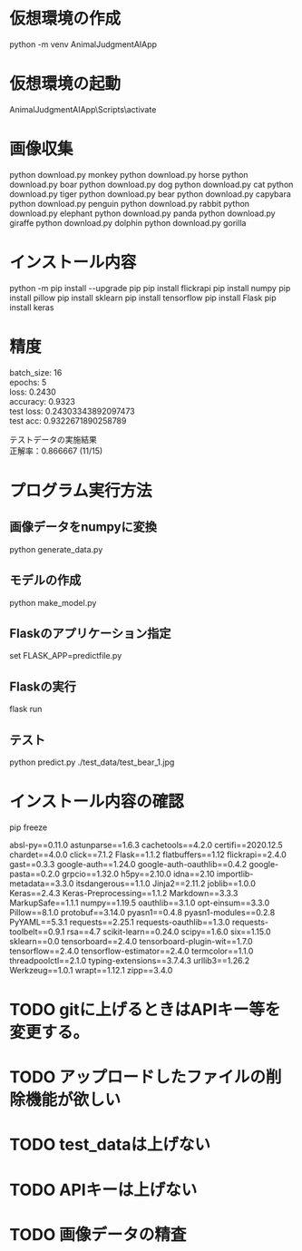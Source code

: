 # 仮想環境の作成
python -m venv AnimalJudgmentAIApp
# 仮想環境の起動
AnimalJudgmentAIApp\Scripts\activate

# 画像収集
python download.py monkey
python download.py horse
python download.py boar
python download.py dog
python download.py cat
python download.py tiger
python download.py bear
python download.py capybara
python download.py penguin
python download.py rabbit
python download.py elephant
python download.py panda
python download.py giraffe
python download.py dolphin
python download.py gorilla

# インストール内容
python -m pip install --upgrade pip
pip install flickrapi
pip install numpy
pip install pillow
pip install sklearn
pip install tensorflow
pip install Flask
pip install keras

# 精度
batch_size: 16  
epochs: 5  
loss: 0.2430  
accuracy: 0.9323  
test loss: 0.24303343892097473  
test acc: 0.9322671890258789  

テストデータの実施結果  
正解率：0.866667 (11/15)

# プログラム実行方法
## 画像データをnumpyに変換
python generate_data.py
## モデルの作成
python make_model.py

## Flaskのアプリケーション指定
set FLASK_APP=predictfile.py
## Flaskの実行
flask run

## テスト
python predict.py ./test_data/test_bear_1.jpg


# インストール内容の確認
pip freeze

absl-py==0.11.0
astunparse==1.6.3
cachetools==4.2.0
certifi==2020.12.5
chardet==4.0.0
click==7.1.2
Flask==1.1.2
flatbuffers==1.12
flickrapi==2.4.0
gast==0.3.3
google-auth==1.24.0
google-auth-oauthlib==0.4.2
google-pasta==0.2.0
grpcio==1.32.0
h5py==2.10.0
idna==2.10
importlib-metadata==3.3.0
itsdangerous==1.1.0
Jinja2==2.11.2
joblib==1.0.0
Keras==2.4.3
Keras-Preprocessing==1.1.2
Markdown==3.3.3
MarkupSafe==1.1.1
numpy==1.19.5
oauthlib==3.1.0
opt-einsum==3.3.0
Pillow==8.1.0
protobuf==3.14.0
pyasn1==0.4.8
pyasn1-modules==0.2.8
PyYAML==5.3.1
requests==2.25.1
requests-oauthlib==1.3.0
requests-toolbelt==0.9.1
rsa==4.7
scikit-learn==0.24.0
scipy==1.6.0
six==1.15.0
sklearn==0.0
tensorboard==2.4.0
tensorboard-plugin-wit==1.7.0
tensorflow==2.4.0
tensorflow-estimator==2.4.0
termcolor==1.1.0
threadpoolctl==2.1.0
typing-extensions==3.7.4.3
urllib3==1.26.2
Werkzeug==1.0.1
wrapt==1.12.1
zipp==3.4.0

# TODO gitに上げるときはAPIキー等を変更する。
# TODO アップロードしたファイルの削除機能が欲しい
# TODO test_dataは上げない
# TODO APIキーは上げない
# TODO 画像データの精査
